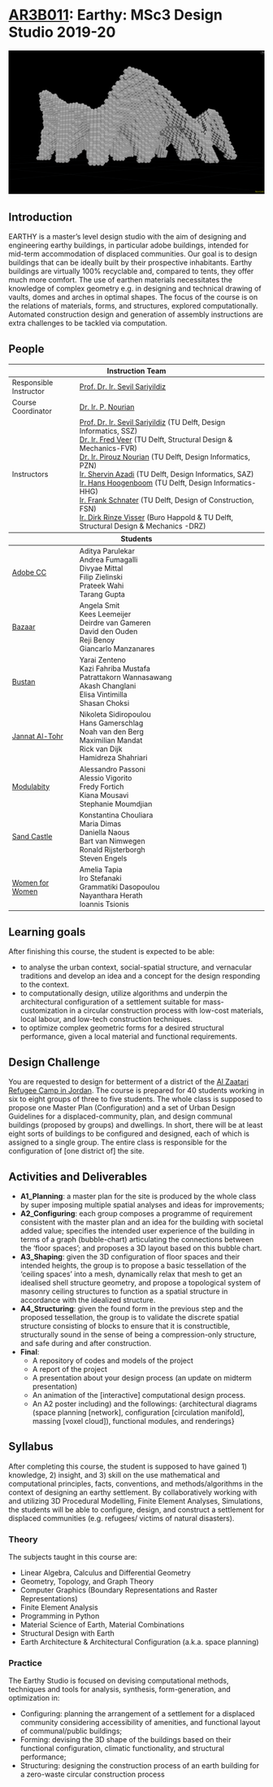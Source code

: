 # [AR3B011](http://studiegids.tudelft.nl/a101_displayCourse.do?course_id=48158&_NotifyTextSearch_): Earthy: MSc3 Design Studio 2019-20

<img src="_course_info/image1.png"/>

## Introduction

EARTHY is a master’s level design studio with the aim of designing and
engineering earthy buildings, in particular adobe buildings, intended
for mid-term accommodation of displaced communities. Our goal is to
design buildings that can be ideally built by their prospective
inhabitants. Earthy buildings are virtually 100% recyclable and,
compared to tents, they offer much more comfort. The use of earthen
materials necessitates the knowledge of complex geometry e.g. in
designing and technical drawing of vaults, domes and arches in optimal
shapes. The focus of the course is on the relations of materials, forms,
and structures, explored computationally. Automated construction design
and generation of assembly instructions are extra challenges to be
tackled via computation.

## People
<table width=100%>
    <thead >
        <tr class="header">
            <th colspan="2">Instruction Team</th>
        </tr>
    </thead>
    <tbody>
        <tr>
            <td>Responsible Instructor</td>
            <td><a href="mailto:i.s.sariyildiz@tudelft.nl">Prof. Dr. Ir. Sevil Sariyildiz</a></td>
        </tr>
        <tr>
            <td>Course Coordinator</td>
            <td><a href="mailto:p.nourian@tudelft.nl">Dr. Ir. P. Nourian</a></td>
        </tr>
        <tr>
            <td>Instructors</td>
            <td>
                <a href="mailto:i.s.sariyildiz@tudelft.nl">Prof. Dr. Ir. Sevil Sariyildiz</a> (TU Delft, Design Informatics, SSZ)<br>
                <a href="mailto:FAVeer@tudelft.nl">Dr. Ir. Fred Veer</a> (TU Delft, Structural Design &amp; Mechanics-FVR)<br>
                <a href="mailto:p.nourian@tudelft.nl">Dr. Ir. Pirouz Nourian</a> (TU Delft, Design Informatics, PZN)<br>
                <a href="mailto:S.Azadi-1@tudelft.nl">Ir. Shervin Azadi</a> (TU Delft, Design Informatics, SAZ)<br>
                <a href="mailto:J.J.J.G.Hoogenboom@tudelft.nl">Ir. Hans Hoogenboom</a> (TU Delft, Design Informatics-HHG)<br>
                <a href="mailto:F.R.Schnater@tudelft.nl">Ir. Frank Schnater</a> (TU Delft, Design of Construction, FSN)<br>
                <a href="mailto:Dirk%20Visser%20-%20BK">Ir. Dirk Rinze Visser</a> (Buro Happold &amp; TU Delft, Structural Design &amp; Mechanics -DRZ)
            </td>
        </tr>
    </tbody>
    <thead>
        <tr class="header">
            <th colspan="2">Students</th>
        </tr>
    </thead>
    <tbody>
        <tr>
            <td>
                <a href="https://github.com/shervinazadi/earthy_19/tree/master/Adobe_CC">Adobe CC</a>
            </td>
            <td>
                Aditya Parulekar<br>
                Andrea Fumagalli<br>
                Divyae Mittal<br>
                Filip Zielinski<br>
                Prateek Wahi<br>
                Tarang Gupta
            </td>
        </tr>
        <tr>
            <td>
                <a href="https://github.com/shervinazadi/earthy_19/tree/master/Bazaar">Bazaar</a>
            </td>
            <td>
                Angela Smit <br>
                Kees Leemeijer <br>
                Deirdre van Gameren <br>
                David den Ouden <br>
                Reji Benoy <br>
                Giancarlo Manzanares <br>
            </td>
        </tr>
        <tr>
            <td>
                <a href="https://github.com/shervinazadi/earthy_19/tree/master/Bustan">Bustan</a>
            </td>
            <td>
                Yarai Zenteno <br>
                Kazi Fahriba Mustafa <br>
                Patrattakorn Wannasawang <br>
                Akash Changlani <br>
                Elisa Vintimilla <br>
                Shasan Choksi <br>
            </td>
        </tr>
        <tr>
            <td>
                <a href="https://github.com/shervinazadi/earthy_19/tree/master/Jannat_Al_Tohr">Jannat Al-Tohr</a>
            </td>
            <td>
                Nikoleta Sidiropoulou <br>
                Hans Gamerschlag <br>
                Noah van den Berg <br>
                Maximilian Mandat <br>
                Rick van Dijk <br>
                Hamidreza Shahriari
            </td>
        </tr>
        <tr>
            <td>
                <a href="https://github.com/shervinazadi/earthy_19/tree/master/Modulabity">Modulabity</a>
            </td>
            <td>
                Alessandro Passoni<br>
                Alessio Vigorito<br>
                Fredy Fortich<br>
                Kiana Mousavi<br>
                Stephanie Moumdjian<br>
            </td>
        </tr>
        <tr>
            <td>
                <a href="https://github.com/shervinazadi/earthy_19/tree/master/Sand_Castle">Sand Castle</a>
            </td>
            <td>
                Konstantina Chouliara <br>
                Maria Dimas <br>
                Daniella Naous <br>
                Bart van Nimwegen <br>
                Ronald Rijsterborgh <br>
                Steven Engels <br>
            </td>
        </tr>
        <tr>
            <td>
                <a href="https://github.com/shervinazadi/earthy_19/tree/master/Women_for_Women">Women for Women</a>
            </td>
            <td>
                Amelia Tapia <br>
                Iro Stefanaki <br>
                Grammatiki Dasopoulou <br>
                Nayanthara Herath <br>
                Ioannis Tsionis
            </td>
        </tr>
    </tbody>
</table>

## Learning goals

After finishing this course, the student is expected to be able:
-   to analyse the urban context, social-spatial structure, and
    vernacular traditions and develop an idea and a concept for the
    design responding to the context.
-   to computationally design, utilize algorithms and underpin the
    architectural configuration of a settlement suitable for
    mass-customization in a circular construction process with low-cost
    materials, local labour, and low-tech construction techniques.
-   to optimize complex geometric forms for a desired structural
    performance, given a local material and functional requirements.

## Design Challenge

You are requested to design for betterment of a district of the [Al
Zaatari Refugee Camp in
Jordan](https://en.wikipedia.org/wiki/Zaatari_refugee_camp). The course
is prepared for 40 students working in six to eight groups of three to
five students. The whole class is supposed to propose one Master Plan
(Configuration) and a set of Urban Design Guidelines for a
displaced-community, plan, and design communal buildings (proposed by
groups) and dwellings. In short, there will be at least eight sorts of
buildings to be configured and designed, each of which is assigned to a
single group. The entire class is responsible for the configuration of
\[one district of\] the site.


## Activities and Deliverables

* **A1_Planning**: a master plan for the site is produced by the whole class by super imposing multiple spatial analyses and ideas for improvements; 
* **A2_Configuring**: each group composes a programme of requirement consistent with the master plan and an idea for the building with societal added value; specifies the intended user experience of the building in terms of a graph (bubble-chart) articulating the connections between the ‘floor spaces’; and proposes a 3D layout based on this bubble chart.
* **A3_Shaping**: given the 3D configuration of floor spaces and their intended heights, the group is to propose a basic tessellation of the ‘ceiling spaces’ into a mesh, dynamically relax that mesh to get an idealised shell structure geometry, and propose a topological system of masonry ceiling structures to function as a spatial structure in accordance with the idealized structure. 
* **A4_Structuring**: given the found form in the previous step and the proposed tessellation, the group is to validate the discrete spatial structure consisting of blocks to ensure that it is constructible, structurally sound in the sense of being a compression-only structure, and safe during and after construction. 
* **Final**: 
  - A repository of codes and models of the project 
  - A report of the project
  - A presentation about your design process (an update on midterm presentation)
  - An animation of the \[interactive\] computational design process.
  - An A2 poster including) and the followings: {architectural diagrams (space planning \[network\], configuration \[circulation manifold\], massing \[voxel cloud\]), functional modules, and renderings}
  
## Syllabus

After completing this course, the student is supposed to have gained 1)
knowledge, 2) insight, and 3) skill on the use mathematical and
computational principles, facts, conventions, and methods/algorithms in
the context of designing an earthy settlement. By collaboratively
working with and utilizing 3D Procedural Modelling, Finite Element
Analyses, Simulations, the students will be able to configure, design,
and construct a settlement for displaced communities (e.g. refugees/
victims of natural disasters).

### Theory

The subjects taught in this course are:

-   Linear Algebra, Calculus and Differential Geometry
-   Geometry, Topology, and Graph Theory
-   Computer Graphics (Boundary Representations and Raster
    Representations)
-   Finite Element Analysis
-   Programming in Python
-   Material Science of Earth, Material Combinations
-   Structural Design with Earth
-   Earth Architecture & Architectural Configuration (a.k.a. space
    planning)

### Practice

The Earthy Studio is focused on devising computational methods,
techniques and tools for analysis, synthesis, form-generation, and
optimization in:

-   Configuring: planning the arrangement of a settlement for a
    displaced community considering accessibility of amenities, and
    functional layout of communal/public buildings;
-   Forming: devising the 3D shape of the buildings based on their
    functional configuration, climatic functionality, and structural
    performance;
-   Structuring: designing the construction process of an earth building
    for a zero-waste circular construction process